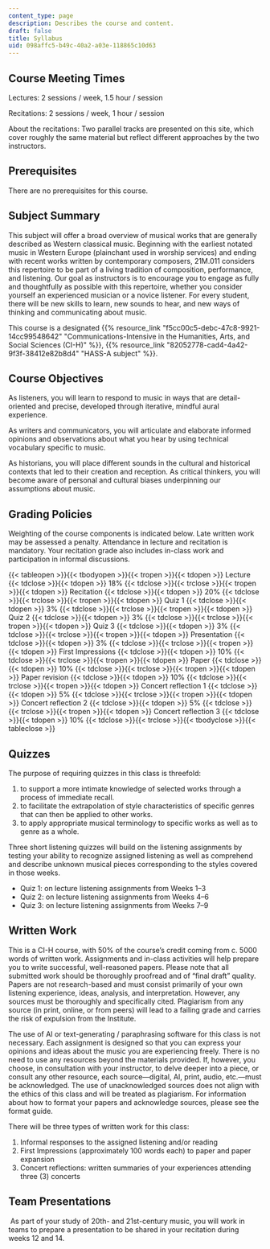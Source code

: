 ```yaml
---
content_type: page
description: Describes the course and content.
draft: false
title: Syllabus
uid: 098affc5-b49c-40a2-a03e-118865c10d63
---
```

## Course Meeting Times

Lectures: 2 sessions / week, 1.5 hour / session

Recitations: 2 sessions / week, 1 hour / session

About the recitations: Two parallel tracks are presented on this site, which cover roughly the same material but reflect different approaches by the two instructors.

## Prerequisites

There are no prerequisites for this course.

## Subject Summary

This subject will offer a broad overview of musical works that are generally described as Western classical music. Beginning with the earliest notated music in Western Europe (plainchant used in worship services) and ending with recent works written by contemporary composers, 21M.011 considers this repertoire to be part of a living tradition of composition, performance, and listening. Our goal as instructors is to encourage you to engage as fully and thoughtfully as possible with this repertoire, whether you consider yourself an experienced musician or a novice listener. For every student, there will be new skills to learn, new sounds to hear, and new ways of thinking and communicating about music.

This course is a designated {{% resource_link "f5cc00c5-debc-47c8-9921-14cc99548642" "Communications-Intensive in the Humanities, Arts, and Social Sciences (CI-H)" %}}, {{% resource_link "82052778-cad4-4a42-9f3f-38412e82b8d4" "HASS-A subject" %}}.

## Course Objectives

As listeners, you will learn to respond to music in ways that are detail-oriented and precise, developed through iterative, mindful aural experience. 

As writers and communicators, you will articulate and elaborate informed opinions and observations about what you hear by using technical vocabulary specific to music. 

As historians, you will place different sounds in the cultural and historical contexts that led to their creation and reception. As critical thinkers, you will become aware of personal and cultural biases underpinning our assumptions about music.

## Grading Policies

Weighting of the course components is indicated below. Late written work may be assessed a penalty. Attendance in lecture and recitation is mandatory. Your recitation grade also includes in-class work and participation in informal discussions.

{{< tableopen >}}{{< tbodyopen >}}{{< tropen >}}{{< tdopen >}}
Lecture
{{< tdclose >}}{{< tdopen >}}
18%
{{< tdclose >}}{{< trclose >}}{{< tropen >}}{{< tdopen >}}
Recitation
{{< tdclose >}}{{< tdopen >}}
20%
{{< tdclose >}}{{< trclose >}}{{< tropen >}}{{< tdopen >}}
Quiz 1
{{< tdclose >}}{{< tdopen >}}
3%
{{< tdclose >}}{{< trclose >}}{{< tropen >}}{{< tdopen >}}
Quiz 2
{{< tdclose >}}{{< tdopen >}}
3%
{{< tdclose >}}{{< trclose >}}{{< tropen >}}{{< tdopen >}}
Quiz 3
{{< tdclose >}}{{< tdopen >}}
3%
{{< tdclose >}}{{< trclose >}}{{< tropen >}}{{< tdopen >}}
Presentation
{{< tdclose >}}{{< tdopen >}}
3%
{{< tdclose >}}{{< trclose >}}{{< tropen >}}{{< tdopen >}}
First Impressions
{{< tdclose >}}{{< tdopen >}}
10%
{{< tdclose >}}{{< trclose >}}{{< tropen >}}{{< tdopen >}}
Paper
{{< tdclose >}}{{< tdopen >}}
10%
{{< tdclose >}}{{< trclose >}}{{< tropen >}}{{< tdopen >}}
Paper revision
{{< tdclose >}}{{< tdopen >}}
10%
{{< tdclose >}}{{< trclose >}}{{< tropen >}}{{< tdopen >}}
Concert reflection 1
{{< tdclose >}}{{< tdopen >}}
5%
{{< tdclose >}}{{< trclose >}}{{< tropen >}}{{< tdopen >}}
Concert reflection 2
{{< tdclose >}}{{< tdopen >}}
5%
{{< tdclose >}}{{< trclose >}}{{< tropen >}}{{< tdopen >}}
Concert reflection 3
{{< tdclose >}}{{< tdopen >}}
10%
{{< tdclose >}}{{< trclose >}}{{< tbodyclose >}}{{< tableclose >}}

## Quizzes

The purpose of requiring quizzes in this class is threefold:

1. to support a more intimate knowledge of selected works through a process of immediate recall.
2. to facilitate the extrapolation of style characteristics of specific genres that can then be applied to other works.
3. to apply appropriate musical terminology to specific works as well as to genre as a whole.

Three short listening quizzes will build on the listening assignments by testing your ability to recognize assigned listening as well as comprehend and describe unknown musical pieces corresponding to the styles covered in those weeks.

- Quiz 1: on lecture listening assignments from Weeks 1–3
- Quiz 2: on lecture listening assignments from Weeks 4–6
- Quiz 3: on lecture listening assignments from Weeks 7–9

## Written Work

This is a CI-H course, with 50% of the course’s credit coming from c. 5000 words of written work. Assignments and in-class activities will help prepare you to write successful, well-reasoned papers. Please note that all submitted work should be thoroughly proofread and of “final draft” quality. Papers are not research-based and must consist primarily of your own listening experience, ideas, analysis, and interpretation. However, any sources must be thoroughly and specifically cited. Plagiarism from any source (in print, online, or from peers) will lead to a failing grade and carries the risk of expulsion from the Institute.

The use of AI or text-generating / paraphrasing software for this class is not necessary. Each assignment is designed so that you can express your opinions and ideas about the music you are experiencing freely. There is no need to use any resources beyond the materials provided. If, however, you choose, in consultation with your instructor, to delve deeper into a piece, or consult any other resource, each source—digital, AI, print, audio, etc.—must be acknowledged. The use of unacknowledged sources does not align with the ethics of this class and will be treated as plagiarism. For information about how to format your papers and acknowledge sources, please see the format guide.

There will be three types of written work for this class:

1. Informal responses to the assigned listening and/or reading
2. First Impressions (approximately 100 words each) to paper and paper expansion
3. Concert reflections: written summaries of your experiences attending three (3) concerts

## Team Presentations

 As part of your study of 20th- and 21st-century music, you will work in teams to prepare a presentation to be shared in your recitation during weeks 12 and 14.